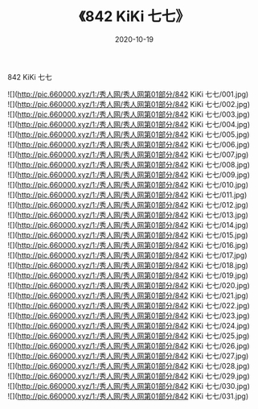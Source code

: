 ﻿---
layout: post
title:  《842 KiKi 七七》
date:   2020-10-19
img: http://pic.660000.xyz/1:/秀人网/秀人网第01部分/842 KiKi 七七/000.jpg
categories: [美女, 清纯, 唯美]
---

842 KiKi 七七

  ![](http://pic.660000.xyz/1:/秀人网/秀人网第01部分/842 KiKi 七七/001.jpg) <br> ![](http://pic.660000.xyz/1:/秀人网/秀人网第01部分/842 KiKi 七七/002.jpg) <br> ![](http://pic.660000.xyz/1:/秀人网/秀人网第01部分/842 KiKi 七七/003.jpg) <br> ![](http://pic.660000.xyz/1:/秀人网/秀人网第01部分/842 KiKi 七七/004.jpg) <br> ![](http://pic.660000.xyz/1:/秀人网/秀人网第01部分/842 KiKi 七七/005.jpg) <br> ![](http://pic.660000.xyz/1:/秀人网/秀人网第01部分/842 KiKi 七七/006.jpg) <br> ![](http://pic.660000.xyz/1:/秀人网/秀人网第01部分/842 KiKi 七七/007.jpg) <br> ![](http://pic.660000.xyz/1:/秀人网/秀人网第01部分/842 KiKi 七七/008.jpg) <br> ![](http://pic.660000.xyz/1:/秀人网/秀人网第01部分/842 KiKi 七七/009.jpg) <br> ![](http://pic.660000.xyz/1:/秀人网/秀人网第01部分/842 KiKi 七七/010.jpg) <br> ![](http://pic.660000.xyz/1:/秀人网/秀人网第01部分/842 KiKi 七七/011.jpg) <br> ![](http://pic.660000.xyz/1:/秀人网/秀人网第01部分/842 KiKi 七七/012.jpg) <br> ![](http://pic.660000.xyz/1:/秀人网/秀人网第01部分/842 KiKi 七七/013.jpg) <br> ![](http://pic.660000.xyz/1:/秀人网/秀人网第01部分/842 KiKi 七七/014.jpg) <br> ![](http://pic.660000.xyz/1:/秀人网/秀人网第01部分/842 KiKi 七七/015.jpg) <br> ![](http://pic.660000.xyz/1:/秀人网/秀人网第01部分/842 KiKi 七七/016.jpg) <br> ![](http://pic.660000.xyz/1:/秀人网/秀人网第01部分/842 KiKi 七七/017.jpg) <br> ![](http://pic.660000.xyz/1:/秀人网/秀人网第01部分/842 KiKi 七七/018.jpg) <br> ![](http://pic.660000.xyz/1:/秀人网/秀人网第01部分/842 KiKi 七七/019.jpg) <br> ![](http://pic.660000.xyz/1:/秀人网/秀人网第01部分/842 KiKi 七七/020.jpg) <br> ![](http://pic.660000.xyz/1:/秀人网/秀人网第01部分/842 KiKi 七七/021.jpg) <br> ![](http://pic.660000.xyz/1:/秀人网/秀人网第01部分/842 KiKi 七七/022.jpg) <br> ![](http://pic.660000.xyz/1:/秀人网/秀人网第01部分/842 KiKi 七七/023.jpg) <br> ![](http://pic.660000.xyz/1:/秀人网/秀人网第01部分/842 KiKi 七七/024.jpg) <br> ![](http://pic.660000.xyz/1:/秀人网/秀人网第01部分/842 KiKi 七七/025.jpg) <br> ![](http://pic.660000.xyz/1:/秀人网/秀人网第01部分/842 KiKi 七七/026.jpg) <br> ![](http://pic.660000.xyz/1:/秀人网/秀人网第01部分/842 KiKi 七七/027.jpg) <br> ![](http://pic.660000.xyz/1:/秀人网/秀人网第01部分/842 KiKi 七七/028.jpg) <br> ![](http://pic.660000.xyz/1:/秀人网/秀人网第01部分/842 KiKi 七七/029.jpg) <br> ![](http://pic.660000.xyz/1:/秀人网/秀人网第01部分/842 KiKi 七七/030.jpg) <br> ![](http://pic.660000.xyz/1:/秀人网/秀人网第01部分/842 KiKi 七七/031.jpg) <br>